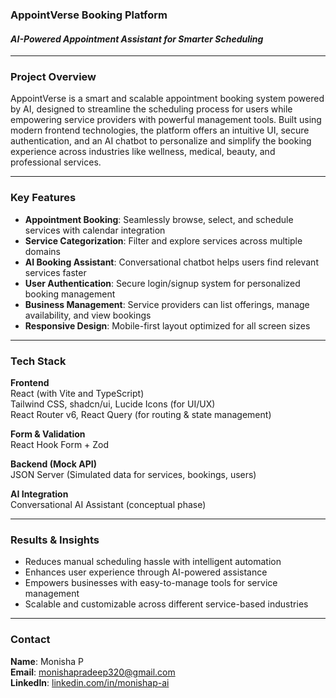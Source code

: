 ### **AppointVerse Booking Platform**  
#### *AI-Powered Appointment Assistant for Smarter Scheduling*

---

### **Project Overview**

AppointVerse is a smart and scalable appointment booking system powered by AI, designed to streamline the scheduling process for users while empowering service providers with powerful management tools. Built using modern frontend technologies, the platform offers an intuitive UI, secure authentication, and an AI chatbot to personalize and simplify the booking experience across industries like wellness, medical, beauty, and professional services.

---

### **Key Features**

- **Appointment Booking**: Seamlessly browse, select, and schedule services with calendar integration  
- **Service Categorization**: Filter and explore services across multiple domains  
- **AI Booking Assistant**: Conversational chatbot helps users find relevant services faster  
- **User Authentication**: Secure login/signup system for personalized booking management  
- **Business Management**: Service providers can list offerings, manage availability, and view bookings  
- **Responsive Design**: Mobile-first layout optimized for all screen sizes  

---

### **Tech Stack**

**Frontend**  
React (with Vite and TypeScript)  
Tailwind CSS, shadcn/ui, Lucide Icons (for UI/UX)  
React Router v6, React Query (for routing & state management)

**Form & Validation**  
React Hook Form + Zod

**Backend (Mock API)**  
JSON Server (Simulated data for services, bookings, users)

**AI Integration**  
Conversational AI Assistant (conceptual phase)

---

### **Results & Insights**

- Reduces manual scheduling hassle with intelligent automation  
- Enhances user experience through AI-powered assistance  
- Empowers businesses with easy-to-manage tools for service management  
- Scalable and customizable across different service-based industries  

---

### **Contact**  
**Name**: Monisha P  
**Email**: monishapradeep320@gmail.com  
**LinkedIn**: [linkedin.com/in/monishap-ai](https://linkedin.com/in/monishap-ai)  

